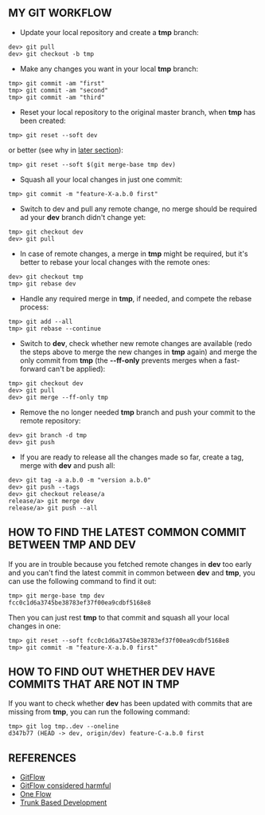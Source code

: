 ## MY GIT WORKFLOW

- Update your local repository and create a **tmp** branch:
```console
dev> git pull
dev> git checkout -b tmp
```

- Make any changes you want in your local **tmp** branch:
```console
tmp> git commit -am "first"
tmp> git commit -am "second"
tmp> git commit -am "third"
```

- Reset your local repository to the original master branch, when **tmp** has been created:

```console
tmp> git reset --soft dev
```

or better (see why in [later section](#how-to-find-the-latest-common-commit-between-tmp-and-dev)):

```console
tmp> git reset --soft $(git merge-base tmp dev)
```


- Squash all your local changes in just one commit:

```console
tmp> git commit -m "feature-X-a.b.0 first"
```

- Switch to dev and pull any remote change, no merge should be required ad your **dev** branch didn't change yet:

```console
tmp> git checkout dev
dev> git pull
```

- In case of remote changes, a merge in **tmp** might be required, but it's better to rebase your local changes with the remote ones:

```console
dev> git checkout tmp
tmp> git rebase dev
```

- Handle any required merge in **tmp**, if needed, and compete the rebase process:

```console
tmp> git add --all
tmp> git rebase --continue
```

- Switch to **dev**, check whether new remote changes are available (redo the steps above to merge the new changes in **tmp** again) and merge the only commit from **tmp** (the **--ff-only** prevents merges when a fast-forward can't be applied):

```console
tmp> git checkout dev
dev> git pull
dev> git merge --ff-only tmp
```

- Remove the no longer needed **tmp** branch and push your commit to the remote repository:

```console
dev> git branch -d tmp
dev> git push
```

- If you are ready to release all the changes made so far, create a tag, merge with **dev** and push all:

```console
dev> git tag -a a.b.0 -m "version a.b.0"
dev> git push --tags
dev> git checkout release/a
release/a> git merge dev
release/a> git push --all
```

## HOW TO FIND THE LATEST COMMON COMMIT BETWEEN TMP AND DEV
If you are in trouble because you fetched remote changes in **dev** too early and you can't find the latest commit in common between **dev** and **tmp**, you can use the following command to find it out:

```console
tmp> git merge-base tmp dev
fcc0c1d6a3745be38783ef37f00ea9cdbf5168e8
```

Then you can just rest **tmp** to that commit and squash all your local changes in one: 

```console
tmp> git reset --soft fcc0c1d6a3745be38783ef37f00ea9cdbf5168e8
tmp> git commit -m "feature-X-a.b.0 first"
```


## HOW TO FIND OUT WHETHER DEV HAVE COMMITS THAT ARE NOT IN TMP
If you want to check whether **dev** has been updated with commits that are missing from **tmp**, you can run the following command:

```console
tmp> git log tmp..dev --oneline
d347b77 (HEAD -> dev, origin/dev) feature-C-a.b.0 first
```

## REFERENCES
- [GitFlow](https://nvie.com/posts/a-successful-git-branching-model/)
- [GitFlow considered harmful](https://www.endoflineblog.com/gitflow-considered-harmful)
- [One Flow](https://www.endoflineblog.com/oneflow-a-git-branching-model-and-workflow)
- [Trunk Based Development](https://medium.com/factualopinions/git-to-know-this-before-you-do-trunk-based-development-tbd-476bc8a7c22f)